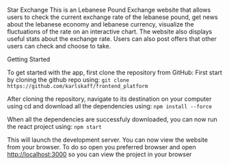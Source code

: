 Star Exchange
This is an Lebanese Pound Exchange website that allows users to check the current exchange rate of the lebanese pound, get news about the lebanese economy and lebanese currency, visualize the fluctuations of the rate on an interactive chart. The website also displays useful stats about the exchange rate.
Users can also post offers that other users can check and choose to take. 

Getting Started

To get started with the app, first clone the repository from GitHub:
First start by cloning the github repo using: `git clone https://github.com/karlskaff/frontend_platform`

After cloning the repository, navigate to its destination on your computer using cd and download all the dependencies using: `npm install --force`

When all the dependencies are successfuly downloaded, you can now run the react project using: `npm start`

This will launch the development server. You can now view the website from your browser.
To do so open you preferred browser and open [http://localhost:3000](http://localhost:3000) so you can view the project in your browser








